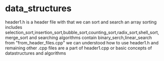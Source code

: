 # data_structures
header1.h is a header file with that we can sort and search an array sorting includes selection_sort,insertion_sort,bubble_sort,counting_sort,radix_sort,shell_sort,merge_sort and searching algorithms contain binary_serch,linear_search from "from_header_files.cpp" we can understood how to use header1.h and remaining other .cpp files are a part of header1.cpp or basic concepts of datastructures and algorithms

